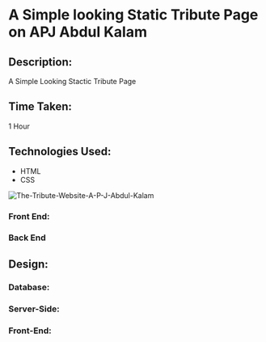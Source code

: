 # A Simple looking Static Tribute Page on  APJ Abdul Kalam


## Description:

A Simple Looking Stactic Tribute Page

## Time Taken:

1 Hour

## Technologies Used:

- HTML
- CSS


![The-Tribute-Website-A-P-J-Abdul-Kalam](https://user-images.githubusercontent.com/85782825/175826646-888e6335-49dd-4c7b-b6b8-f36f1d324500.png)


### Front End:



### Back End




## Design:

### Database:




### Server-Side:



### Front-End:







